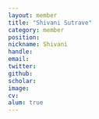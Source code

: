 ```yaml
---
layout: member
title: "Shivani Sutrave"
category: member
position:
nickname: Shivani
handle: 
email: 
twitter: 
github: 
scholar: 
image:
cv: 
alum: true
---
```


